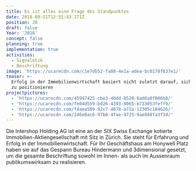 ```yaml
---
title: Es ist alles eine Frage des Standpunktes
date: 2018-09-21T12:55:43.171Z
position: 20
draft: false
Year: '2016'
concept: false
planning: true
implementation: true
activities:
  - Signaletik
  - Beschriftung
image: 'https://ucarecdn.com/c1e7db52-fa88-4e1a-adea-bc0178f637e1/'
teaser: >-
  Erfolg in der Immobilienwirtschaft basiert nicht zuletzt darauf, sich richtig
  zu positionieren
projectpictures:
  - 'https://ucarecdn.com/45947425-cbe3-40dd-8520-6ad6a0f806b8/'
  - 'https://ucarecdn.com/fe04d559-bd26-4393-8065-b733053feff9/'
  - 'https://ucarecdn.com/f4aea509-92c7-4078-a72a-12305c184626/'
  - 'https://ucarecdn.com/246e8ac6-97b0-4fae-9725-9ae849fa3f3d/'
---
```

Die Intershop Holding AG ist eine an der SIX Swiss Exchange kotierte Immobilien-Aktiengesellschaft mit Sitz in Zürich. Sie steht für Erfahrung und Erfolg in der Immobilienwirtschaft. Für ihr Geschäftshaus am Honywell Platz haben sie auf das Gespann Bureau Hindermann und 3dimensional gesetzt, um die gesamte Beschriftung sowohl im Innen- als auch im Aussenraum publikumswirksam zu realisieren.
